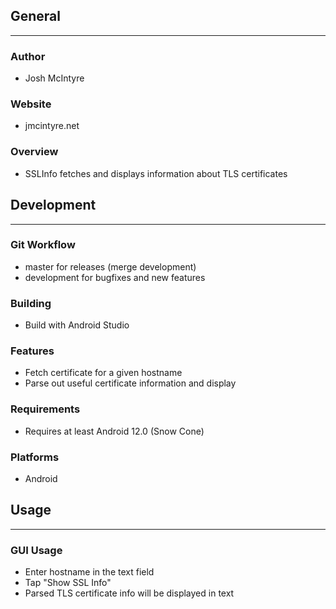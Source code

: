 ## General
____________

### Author
* Josh McIntyre

### Website
* jmcintyre.net

### Overview
* SSLInfo fetches and displays information about TLS certificates

## Development
________________

### Git Workflow
* master for releases (merge development)
* development for bugfixes and new features

### Building
* Build with Android Studio

### Features
* Fetch certificate for a given hostname
* Parse out useful certificate information and display

### Requirements
* Requires at least Android 12.0 (Snow Cone)

### Platforms
* Android

## Usage
____________

### GUI Usage
* Enter hostname in the text field
* Tap "Show SSL Info"
* Parsed TLS certificate info will be displayed in text
